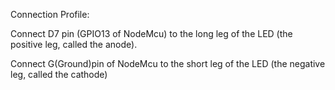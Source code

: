 Connection Profile:

Connect D7 pin (GPIO13 of NodeMcu) to the long leg of the LED (the positive leg, called the anode).

Connect G(Ground)pin of NodeMcu to the short leg of the LED (the negative leg, called the cathode) 
